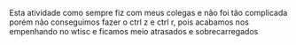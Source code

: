 Esta atividade como sempre fiz com meus colegas e não foi tão complicada porém não conseguimos fazer o ctrl z e ctrl r, pois acabamos nos empenhando no wtisc e ficamos meio atrasados e sobrecarregados
